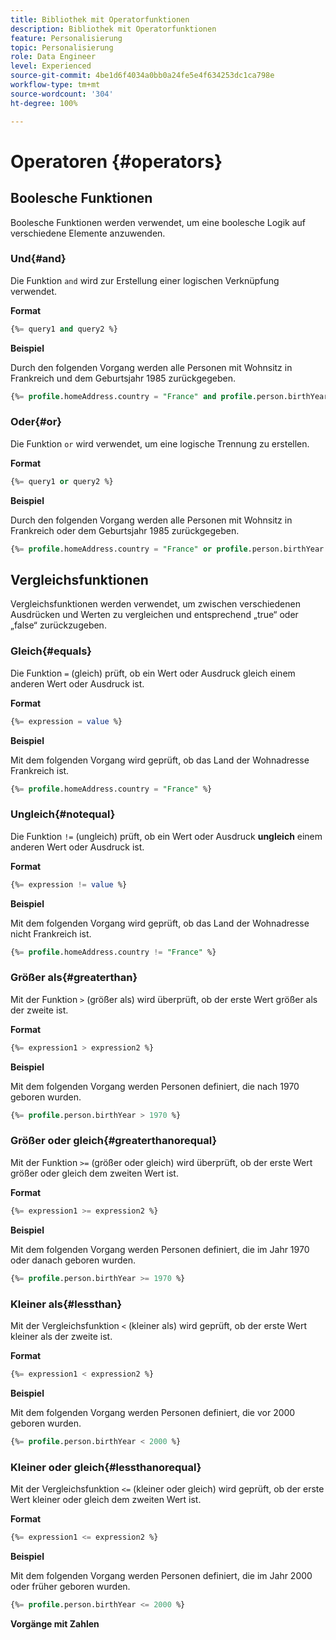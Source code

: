 ```yaml
---
title: Bibliothek mit Operatorfunktionen
description: Bibliothek mit Operatorfunktionen
feature: Personalisierung
topic: Personalisierung
role: Data Engineer
level: Experienced
source-git-commit: 4be1d6f4034a0bb0a24fe5e4f634253dc1ca798e
workflow-type: tm+mt
source-wordcount: '304'
ht-degree: 100%

---
```


# Operatoren {#operators}

## Boolesche Funktionen

Boolesche Funktionen werden verwendet, um eine boolesche Logik auf verschiedene Elemente anzuwenden.

### Und{#and}

Die Funktion `and` wird zur Erstellung einer logischen Verknüpfung verwendet.

**Format**

```sql
{%= query1 and query2 %}
```

**Beispiel**

Durch den folgenden Vorgang werden alle Personen mit Wohnsitz in Frankreich und dem Geburtsjahr 1985 zurückgegeben.

```sql
{%= profile.homeAddress.country = "France" and profile.person.birthYear = 1985 %}
```

### Oder{#or}

Die Funktion `or` wird verwendet, um eine logische Trennung zu erstellen.

**Format**

```sql
{%= query1 or query2 %}
```

**Beispiel**

Durch den folgenden Vorgang werden alle Personen mit Wohnsitz in Frankreich oder dem Geburtsjahr 1985 zurückgegeben.

```sql
{%= profile.homeAddress.country = "France" or profile.person.birthYear = 1985 %}
```

<!--
## Not{#not}

The `not` (or `!`) function is used to create a logical negation.

**Format**

```sql
not ({QUERY})
!({QUERY})
```

**Example**

The following operation will return all people who do not have their home country as Canada.

```sql
not (homeAddress.countryISO = "CA")
```
-->





## Vergleichsfunktionen

Vergleichsfunktionen werden verwendet, um zwischen verschiedenen Ausdrücken und Werten zu vergleichen und entsprechend „true“ oder „false“ zurückzugeben.

### Gleich{#equals}

Die Funktion `=` (gleich) prüft, ob ein Wert oder Ausdruck gleich einem anderen Wert oder Ausdruck ist.

**Format**

```sql
{%= expression = value %}
```

**Beispiel**

Mit dem folgenden Vorgang wird geprüft, ob das Land der Wohnadresse Frankreich ist.

```sql
{%= profile.homeAddress.country = "France" %}
```

### Ungleich{#notequal}

Die Funktion `!=` (ungleich) prüft, ob ein Wert oder Ausdruck **ungleich** einem anderen Wert oder Ausdruck ist.

**Format**

```sql
{%= expression != value %}
```

**Beispiel**

Mit dem folgenden Vorgang wird geprüft, ob das Land der Wohnadresse nicht Frankreich ist.

```sql
{%= profile.homeAddress.country != "France" %}
```

### Größer als{#greaterthan}

Mit der Funktion `>` (größer als) wird überprüft, ob der erste Wert größer als der zweite ist.

**Format**

```sql
{%= expression1 > expression2 %}
```

**Beispiel**

Mit dem folgenden Vorgang werden Personen definiert, die nach 1970 geboren wurden.

```sql
{%= profile.person.birthYear > 1970 %}
```

### Größer oder gleich{#greaterthanorequal}

Mit der Funktion `>=` (größer oder gleich) wird überprüft, ob der erste Wert größer oder gleich dem zweiten Wert ist.

**Format**

```sql
{%= expression1 >= expression2 %}
```

**Beispiel**

Mit dem folgenden Vorgang werden Personen definiert, die im Jahr 1970 oder danach geboren wurden.

```sql
{%= profile.person.birthYear >= 1970 %}
```

### Kleiner als{#lessthan}

Mit der Vergleichsfunktion `<` (kleiner als) wird geprüft, ob der erste Wert kleiner als der zweite ist.

**Format**

```sql
{%= expression1 < expression2 %}
```

**Beispiel**

Mit dem folgenden Vorgang werden Personen definiert, die vor 2000 geboren wurden.

```sql
{%= profile.person.birthYear < 2000 %}
```

### Kleiner oder gleich{#lessthanorequal}

Mit der Vergleichsfunktion `<=` (kleiner oder gleich) wird geprüft, ob der erste Wert kleiner oder gleich dem zweiten Wert ist.

**Format**

```sql
{%= expression1 <= expression2 %}
```

**Beispiel**

Mit dem folgenden Vorgang werden Personen definiert, die im Jahr 2000 oder früher geboren wurden.

```sql
{%= profile.person.birthYear <= 2000 %}
```

**Vorgänge mit Zahlen**

